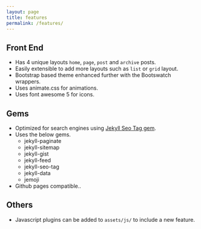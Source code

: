 ```yaml
---
layout: page
title: features
permalink: /features/
---
```


## Front End

- Has 4 unique layouts `home`, `page`, `post` and `archive` posts.
- Easily extensible to add more layouts such as `list` or `grid` layout.
- Bootstrap based theme enhanced further with the Bootswatch wrappers.
- Uses animate.css for animations.
- Uses font awesome 5 for icons.

## Gems

- Optimized for search engines using [Jekyll Seo Tag gem][1].
- Uses the below gems.
  - jekyll-paginate
  - jekyll-sitemap
  - jekyll-gist
  - jekyll-feed
  - jekyll-seo-tag
  - jekyll-data
  - jemoji
- Github pages compatible..

## Others

- Javascript plugins can be added to `assets/js/` to include a new feature.

[1]: https://github.com/jekyll/jekyll-seo-tag
